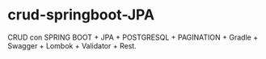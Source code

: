 # crud-springboot-JPA
CRUD con SPRING BOOT + JPA + POSTGRESQL + PAGINATION + Gradle + Swagger + Lombok + Validator + Rest.
